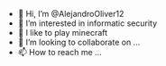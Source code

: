 - 👋 Hi, I’m @AlejandroOliver12
- 👀 I’m interested in informatic security
- 🌱 I like to play minecraft
- 💞️ I’m looking to collaborate on ...
- 📫 How to reach me ...

<!---
AlejandroOliver12/AlejandroOliver12 is a ✨ special ✨ repository because its `README.md` (this file) appears on your GitHub profile.
You can click the Preview link to take a look at your changes.
--->
